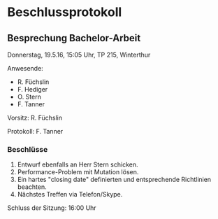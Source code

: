 # Beschlussprotokoll

## Besprechung Bachelor-Arbeit

Donnerstag, 19.5.16, 15:05 Uhr, TP 215, Winterthur

Anwesende:

*   R. Füchslin
*   F. Hediger
*   O. Stern
*   F. Tanner

Vorsitz: R. Füchslin

Protokoll: F. Tanner

### Beschlüsse

1.  Entwurf ebenfalls an Herr Stern schicken.
2.  Performance-Problem mit Mutation lösen.
3.  Ein hartes "closing date" definierten und entsprechende Richtlinien beachten.
4.  Nächstes Treffen via Telefon/Skype.

Schluss der Sitzung: 16:00 Uhr
